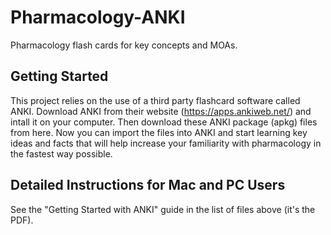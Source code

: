 # Pharmacology-ANKI
Pharmacology flash cards for key concepts and MOAs.

## Getting Started

This project relies on the use of a third party flashcard software called ANKI.
Download ANKI from their website (https://apps.ankiweb.net/) and intall it on your computer.
Then download these ANKI package (apkg) files from here.
Now you can import the files into ANKI and start learning key ideas and facts that will help increase your familiarity with pharmacology in the fastest way possible.

## Detailed Instructions for Mac and PC Users

See the "Getting Started with ANKI" guide in the list of files above (it's the PDF).
